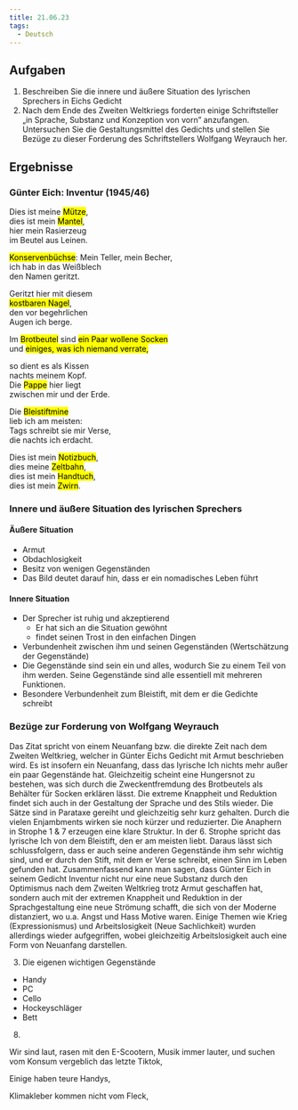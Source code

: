 ```yaml
---
title: 21.06.23
tags:
  - Deutsch
---
```


## Aufgaben

1. Beschreiben Sie die innere und äußere Situation des lyrischen Sprechers in Eichs Gedicht
2. Nach dem Ende des Zweiten Weltkriegs forderten einige Schriftsteller „in Sprache, Substanz und Konzeption von vorn” anzufangen. Untersuchen Sie die Gestaltungsmittel des Gedichts und stellen Sie Bezüge zu dieser Forderung des Schriftstellers Wolfgang Weyrauch her.

## Ergebnisse

### Günter Eich: Inventur (1945/46)

Dies ist meine <mark class="hltr-red">Mütze</mark>,  
dies ist mein <mark class="hltr-red">Mantel</mark>,  
hier mein Rasierzeug  
im Beutel aus Leinen.

<mark class="hltr-red">Konservenbüchse</mark>:
Mein Teller, mein Becher,  
ich hab in das Weißblech  
den Namen geritzt.

Geritzt hier mit diesem  
<mark class="hltr-red">kostbaren Nagel</mark>,  
den vor begehrlichen  
Augen ich berge.

Im <mark class="hltr-red">Brotbeutel</mark> sind 
<mark class="hltr-red">ein Paar wollene Socken</mark>  
und <mark class="hltr-red">einiges, was ich 
niemand verrate,</mark>

so dient es als Kissen  
nachts meinem Kopf.  
Die <mark class="hltr-red">Pappe</mark> hier liegt  
zwischen mir und der Erde.

Die <mark class="hltr-red">Bleistiftmine</mark>  
lieb ich am meisten:  
Tags schreibt sie mir Verse,  
die nachts ich erdacht.

Dies ist mein <mark class="hltr-red">Notizbuch</mark>,  
dies meine <mark class="hltr-red">Zeltbahn</mark>,  
dies ist mein <mark class="hltr-red">Handtuch</mark>,  
dies ist mein <mark class="hltr-red">Zwirn</mark>.

### Innere und äußere Situation des lyrischen Sprechers

#### Äußere Situation

- Armut
- Obdachlosigkeit
- Besitz von wenigen Gegenständen
- Das Bild deutet darauf hin, dass er ein nomadisches Leben führt

#### Innere Situation

- Der Sprecher ist ruhig und akzeptierend
	- Er hat sich an die Situation gewöhnt
	- findet seinen Trost in den einfachen Dingen
- Verbundenheit zwischen ihm und seinen Gegenständen (Wertschätzung der Gegenstände)
- Die Gegenstände sind sein ein und alles, wodurch Sie zu einem Teil von ihm werden. Seine Gegenstände sind alle essentiell mit mehreren Funktionen.
- Besondere Verbundenheit zum Bleistift, mit dem er die Gedichte schreibt

### Bezüge zur Forderung von Wolfgang Weyrauch

Das Zitat spricht von einem Neuanfang bzw. die direkte Zeit nach dem Zweiten Weltkrieg, welcher in Günter Eichs Gedicht mit Armut beschrieben wird. Es ist insofern ein Neuanfang, dass das lyrische Ich nichts mehr außer ein paar Gegenstände hat. Gleichzeitig scheint eine Hungersnot zu bestehen, was sich durch die Zweckentfremdung des Brotbeutels als Behälter für Socken erklären lässt. Die extreme Knappheit und Reduktion findet sich auch in der Gestaltung der Sprache und des Stils wieder. Die Sätze sind in Parataxe gereiht und gleichzeitig sehr kurz gehalten. Durch die vielen Enjambments wirken sie noch kürzer und reduzierter. Die Anaphern in Strophe 1 & 7 erzeugen eine klare Struktur. In der 6. Strophe spricht das lyrische Ich von dem Bleistift, den er am meisten liebt. Daraus lässt sich schlussfolgern, dass er auch seine anderen Gegenstände ihm sehr wichtig sind, und er durch den Stift, mit dem er Verse schreibt, einen Sinn im Leben gefunden hat. 
Zusammenfassend kann man sagen, dass Günter Eich in seinem Gedicht Inventur 
nicht nur eine neue Substanz durch den Optimismus nach dem Zweiten Weltkrieg trotz Armut geschaffen hat, sondern auch mit der extremen Knappheit und  Reduktion in der Sprachgestaltung eine neue Strömung schafft, die sich von der Moderne distanziert, wo u.a. Angst und Hass Motive waren. Einige Themen wie Krieg (Expressionismus) und Arbeitslosigkeit (Neue Sachlichkeit) wurden allerdings wieder aufgegriffen, wobei gleichzeitig Arbeitslosigkeit auch eine Form von Neuanfang darstellen.

3. Die eigenen wichtigen Gegenstände
- Handy
- PC
- Cello
- Hockeyschläger
- Bett

8. 
Wir sind laut,
rasen mit den E-Scootern,
Musik immer lauter,
und suchen vom Konsum vergeblich das letzte Tiktok,

Einige haben teure Handys,

Klimakleber kommen nicht vom Fleck,